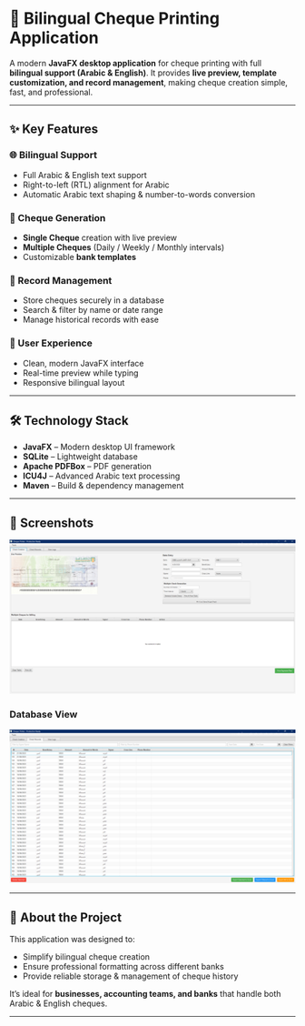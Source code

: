 # 🧾 Bilingual Cheque Printing Application

A modern **JavaFX desktop application** for cheque printing with full **bilingual support (Arabic & English)**.
It provides **live preview, template customization, and record management**, making cheque creation simple, fast, and professional.

---

## ✨ Key Features

### 🌐 Bilingual Support

* Full Arabic & English text support
* Right-to-left (RTL) alignment for Arabic
* Automatic Arabic text shaping & number-to-words conversion

### 📄 Cheque Generation

* **Single Cheque** creation with live preview
* **Multiple Cheques** (Daily / Weekly / Monthly intervals)
* Customizable **bank templates**

### 💾 Record Management

* Store cheques securely in a database
* Search & filter by name or date range
* Manage historical records with ease

### 🎨 User Experience

* Clean, modern JavaFX interface
* Real-time preview while typing
* Responsive bilingual layout

---

## 🛠️ Technology Stack

* **JavaFX** – Modern desktop UI framework
* **SQLite** – Lightweight database
* **Apache PDFBox** – PDF generation
* **ICU4J** – Advanced Arabic text processing
* **Maven** – Build & dependency management

---

## 📸 Screenshots


![Main Page](Screenshots/Main%20Page.png)

### Database View

![Database View](Screenshots/Database%20View.png)

---

## 🚀 About the Project

This application was designed to:

* Simplify bilingual cheque creation
* Ensure professional formatting across different banks
* Provide reliable storage & management of cheque history

It’s ideal for **businesses, accounting teams, and banks** that handle both Arabic & English cheques.

---


